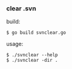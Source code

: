 ### clear .svn

build:

    $ go build svnclear.go

usage:

    $ ./svnclear --help
    $ ./svnclear -dir .

